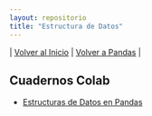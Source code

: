 ```yaml
---
layout: repositorio
title: "Estructura de Datos"
---
```

| [Volver al Inicio](../../index.md) | [Volver a Pandas](../pandas.md) |

## Cuadernos Colab
- [Estructuras de Datos en Pandas](../colab/pandas/pd_ed_01.ipynb)
